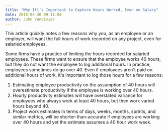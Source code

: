```yaml
---
title: "Why It\'s Important to Capture Hours Worked, Even on Salary"
date: 2018-04-30 09:11:04
author: John Vandivier
---
```




This article quickly notes a few reasons why you, as an employee or an employer, will want the full hours of work recorded on any project, even for salaried employees.

Some firms have a practice of limiting the hours recorded for salaried employees. These firms want to ensure that the employee works 40 hours, but they do not want the employee to log additional hours. In practice, employees sometimes do go over 40. Even if employees aren't paid on additional hours of work, it's important to log those hours for a few reasons:
<ol>
 	<li>Estimating employee productivity on the assumption of 40 hours will overestimate productivity if the employee is working over 40 hours.</li>
 	<li>Hourly productivity estimates will have overstated variance for employees who always work at least 40 hours, but then work varied hours beyond 40.</li>
 	<li>Project work estimates in terms of days, weeks, months, sprints, and similar metrics, will be shorter-than-accurate if employees are working over 40 hours and yet the estimate assumes a 40 hour work week.</li>
</ol>